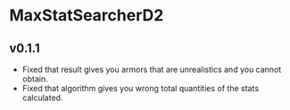 # MaxStatSearcherD2
## v0.1.1
* Fixed that result gives you armors that are unrealistics and you cannot obtain.
* Fixed that algorithm gives you wrong total quantities of the stats calculated.
